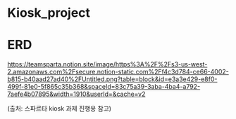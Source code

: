 # Kiosk_project

# ERD

https://teamsparta.notion.site/image/https%3A%2F%2Fs3-us-west-2.amazonaws.com%2Fsecure.notion-static.com%2Ff4c3d784-ce66-4002-b815-b40aad27ad40%2FUntitled.png?table=block&id=e3a3e429-e8f0-499f-81e0-5f865c35b368&spaceId=83c75a39-3aba-4ba4-a792-7aefe4b07895&width=1910&userId=&cache=v2

(출처: 스파르타 kiosk 과제 진행용 참고)
